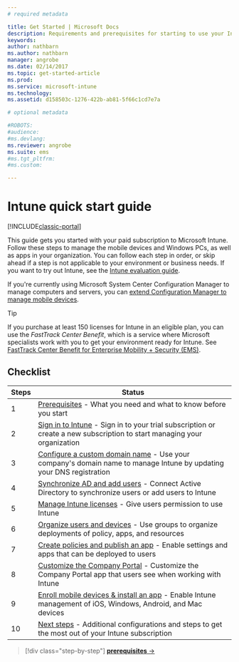```yaml
---
# required metadata

title: Get Started | Microsoft Docs
description: Requirements and prerequisites for starting to use your Intune subscription
keywords:
author: nathbarnms.author: nathbarn
manager: angrobe
ms.date: 02/14/2017
ms.topic: get-started-article
ms.prod:
ms.service: microsoft-intune
ms.technology:
ms.assetid: d158503c-1276-422b-ab81-5f66c1cd7e7a

# optional metadata

#ROBOTS:
#audience:
#ms.devlang:
ms.reviewer: angrobe
ms.suite: ems
#ms.tgt_pltfrm:
#ms.custom:

---
```



# Intune quick start guide

[!INCLUDE[classic-portal](../includes/classic-portal.md)]

This guide gets you started with your paid subscription to Microsoft Intune. Follow these steps to manage the mobile devices and Windows PCs, as well as apps in your organization. You can follow each step in order, or skip ahead if a step is not applicable to your environment or business needs. If you want to try out Intune, see the [Intune evaluation guide](/intune/understand-explore/get-started-with-a-30-day-trial-of-microsoft-intune).  

If you're currently using Microsoft System Center Configuration Manager to manage computers and servers, you can [extend Configuration Manager to manage mobile devices](https://docs.microsoft.com/sccm/mdm/understand/choose-between-standalone-intune-and-hybrid-mobile-device-management).

>[!TIP]
>If you purchase at least 150 licenses for Intune in an eligible plan, you can use the *FastTrack Center Benefit*, which is a service where Microsoft specialists work with you to get your environment ready for Intune. See [FastTrack Center Benefit for Enterprise Mobility + Security (EMS)](https://docs.microsoft.com/enterprise-mobility-security/Solutions/enterprise-mobility-fasttrack-program).

## Checklist

| Steps | Status  |
| ------------- |-------------|
| 1  | [Prerequisites](what-to-know-before-you-start-microsoft-intune.md) - What you need and what to know before you start|
| 2 |  [Sign in to Intune](start-with-a-paid-subscription-to-microsoft-intune-step-1.md) - Sign in to your trial subscription or create a new subscription to start managing your organization   |  
| 3 | [Configure a custom domain name](start-with-a-paid-subscription-to-microsoft-intune-step-2.md) - Use your company's domain name to manage Intune by updating your DNS registration   |
| 4 | [Synchronize AD and add users](start-with-a-paid-subscription-to-microsoft-intune-step-3.md) - Connect Active Directory to synchronize users or add users to Intune  |
| 5 | [Manage Intune licenses](start-with-a-paid-subscription-to-microsoft-intune-step-4.md) - Give users permission to use Intune|
| 6 | [Organize users and devices](start-with-a-paid-subscription-to-microsoft-intune-step-5.md) - Use groups to organize deployments of policy, apps, and resources |
| 7 | [Create policies and publish an app](start-with-a-paid-subscription-to-microsoft-intune-step-6.md) - Enable settings and apps that can be deployed to users |
| 8 | [Customize the Company Portal](start-with-a-paid-subscription-to-microsoft-intune-step-7.md) - Customize the Company Portal app that users see when working with Intune  |
| 9 | [Enroll mobile devices & install an app](start-with-a-paid-subscription-to-microsoft-intune-step-8.md) - Enable Intune management of iOS, Windows, Android, and Mac devices |
|10 | [Next steps](post-configuration-tasks.md) - Additional configurations and steps to get the most out of your Intune subscription|


>[!div class="step-by-step"]
[**prerequisites** &rarr;](what-to-know-before-you-start-microsoft-intune.md)
